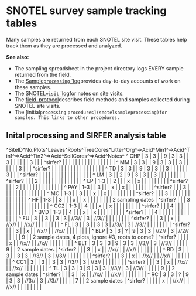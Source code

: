 # SNOTEL survey sample tracking tables

Many samples are returned from each SNOTEL site visit. These tables help
track them as they are processed and analyzed.

 **See also:**

* The sampling spreadsheet in the project directory logs EVERY sample returned from the field.
* The [Sample`processing`
`log](sampleprocessinglog_1)provides day-to-day accounts of work on these samples.
* The [SNOTEL`visit`
`log](snotellog_1)for notes on site visits.
* The [field`
`protocol](snotelfieldprotocol)describes field methods and samples collected during SNOTEL site visits.
* The [initial`processing`
`procedures](snotelsampleprocessing)for samples. This links to other procedures.`

## Inital processing and SIRFER analysis table

\^SiteID\^No.Plots\^Leaves\^Roots\^TreeCores\^Litter\^Org\^=>Acid\^Min1\^=>Acid\^Tin1\^=>Acid\^Tin2\^=>Acid\^SoilCores\^=>Acid\^Notes\^
\^ CHP | 3 | 3 | | 9 | 3 | 3 | | 3 | | | | | | 3 | | | \^sirfer? | | | |
| | | | | | | | | | | | | \^ MM | 3 | 3 | | 9 | 3 | 3 | | 3 | | | | | |
3 | | | \^sirfer? | | | | | | | | | | | | | | | | | \^ TD | 3 | 3 | | 9
| 3 | 3 | | 3 | | | | | | 3 | | | \^sirfer? | | | | | | | | | | | | | |
| | | \^ LM | 3 | | 2 | 9 | 3 | 3 | | 3 | | | | | | | | | \^sirfer? | |
| 2 | | | | | | | | | | | | | | \^ LP | 1-3 | | 2 | | | x | | x | | | |
| | | | | \^sirfer? | | | 2 | | | | | | | | | | | | | | \^ PAY | 1-3 | |
3 | | | x | | x | | | | | | | | | \^sirfer? | | | 3 | | | | | | | | | |
| | | | \^ MC | 1-3 | | 3 | | | x | | x | | | | | | | | | \^sirfer? | |
| 3 | | | | | | | | | | | | | | \^ HF | 1-3 | | 3 | | | x | | x | | | |
| | | | 2 sampling dates | \^sirfer? | | | 3 | | | | | | | | | | | | | |
\^ CC2 | 1-3 | | 4 | | | x | | x | | | | | | | | | \^sirfer? | | | 4 | |
| | | | | | | | | | | | \^ BVD | 1-3 | | 4 | | | x | | x | | | | | | | |
| \^sirfer? | | | 4 | | | | | | | | | | | | | | \^ FU | 3 | | 3 | | 3 |
3 | //3// | 3 | //3// | | | | | | | | \^sirfer? | | | 3 | | x | | //x//
| | //x// | | | | | | | | \^ FL | 3 | | 3 | | 3 | 3 | //3// | 3 | //3//
| | | | | | | | \^sirfer? | | | 3 | | x | | //x// | | //x// | | | | | |
| | \^ BLP | 3 | 3 | ? | 9 | 3 | 3 | //2// | 3 | //2// | | | | | 9 | | 2
sample dates, 4 plots, ignore #3, roots to come? | \^sirfer? | | | | |
x | | //x// | | //x// | | | | | | | | \^ BLT | 3 | 3 | 3 | 9 | 3 | 3 |
//3// | 3 | //3// | | | | | 9 | | 2 sample dates | \^sirfer? | | | 3 | |
x | | //x// | | //x// | | | | | | | | \^ BD | 3 | | 3 | | 3 | 3 | //3//
| 3 | //3// | | | | | | | | \^sirfer? | | | 3 | | x | | //x// | | //x//
| | | | | | | | \^ CC1 | 3 | | 3 | | 3 | 3 | //3// | 3 | //3// | | | | |
| | | \^sirfer? | | | 3 | | x | | //x// | | //x// | | | | | | | | \^ TL
| 3 | 3 | 3 | 9 | 3 | 3 | //3// | 3 | //3// | | | | | 9 | | 2 sample
dates | \^sirfer? | | | 3 | | x | | //x// | | //x// | | | | | | | | \^
RC | 3 | 3 | ? | 9 | 3 | 3 | //3// | 3 | //3// | | | | | 7 | | 2 sample
dates | \^sirfer? | | | | | x | | //x// | | //x// | | | | | | | |
